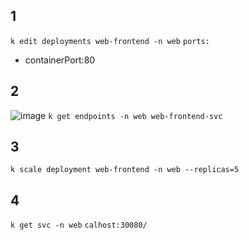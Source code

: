 ## 1
`k edit deployments web-frontend -n web`
`ports:`
 - containerPort:80
## 2
![image](https://user-images.githubusercontent.com/74687192/216811155-d842c886-eee1-4f50-b7e5-9484bdafa138.png)
`k get endpoints -n web web-frontend-svc`
## 3
`k scale deployment web-frontend -n web --replicas=5`
## 4
`k get svc -n web`
`calhost:30080/`

